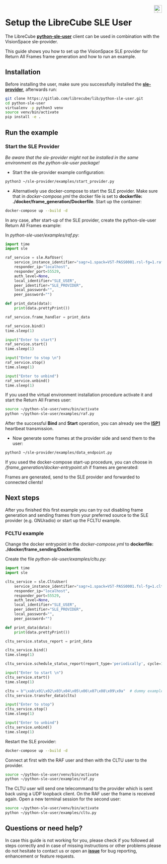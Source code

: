<a href="http://www.visionspace.com">
   <img src="https://www.visionspace.com/img/VISIONSPACE_HZ_BLACK_HR.png" alt="visionspace logo" title="visionspace_cicd" align="right" height="25px" />
</a>

# Setup the LibreCube SLE User

The LibreCube **[python-sle-user](https://gitlab.com/librecube/lib/python-sle-user)** client can be used in combination with the VisionSpace sle-provider.

This guide shows you how to set up the VisionSpace SLE provider for Return All Frames frame generation and how to run an example.

## Installation

Before installing the user, make sure you successfully installed the **[sle-provider](https://github.com/visionspacetec/sle-provider#installation--usage)**, afterwards run:

```bash
git clone https://gitlab.com/librecube/lib/python-sle-user.git
cd python-sle-user
virtualenv -p python3 venv
source venv/bin/activate
pip install -e .
```

## Run the example

### Start the SLE Provider

*Be aware that the sle-provider might not be installed in the same environment as the python-sle-user package!*

* Start the sle-provider example configuration:

```bash
python3 ~/sle-provider/examples/start_provider.py
```

* Alternatively use docker-compose to start the SLE provider. Make sure that in *docker-compose.yml* the docker file is set to **dockerfile: ./docker/frame_generation/Dockerfile**. Start up the container:

```bash
docker-compose up --build -d
```

In any case, after start-up of the SLE provider, create the python-sle-user Return All Frames example:

In *python-sle-user/examples/raf.py*:

```python
import time
import sle

raf_service = sle.RafUser(
    service_instance_identifier="sagr=1.spack=VST-PASS0001.rsl-fg=1.raf=onlt1",
    responder_ip="localhost",
    responder_port=55529,
    auth_level=None,
    local_identifier="SLE_USER",
    peer_identifier="SLE_PROVIDER",
    local_password="",
    peer_password="")

def print_data(data):
    print(data.prettyPrint())

raf_service.frame_handler = print_data

raf_service.bind()
time.sleep(1)

input("Enter to start")
raf_service.start()
time.sleep(1)

input("Enter to stop \n")
raf_service.stop()
time.sleep(1)

input("Enter to unbind")
raf_service.unbind()
time.sleep(1)

```

If you used the virtual environment installation procedure activate it and start the Return All Frames user:
```bash
source ~/python-sle-user/venv/bin/activate
python ~/python-sle-user/examples/raf.py
```

After the successful **Bind** and **Start** operation, you can already see the **[ISP1](https://public.ccsds.org/Pubs/913x1b2.pdf)** heartbeat transmission.

* Now generate some frames at the provider side and send them to the user:
```bash
python3 ~/sle-provider/examples/data_endpoint.py
```
If you used the docker-compose start-up procedure, you can choose in */frame_generation/docker-entrypoint.sh* if frames are generated:

Frames are generated, send to the SLE provider and forwarded to connected clients! 

## Next steps

After you finished this first example you can try out disabling frame generation and sending frames from your preferred source to the SLE provider (e.g. GNUradio) or start up the FCLTU example.

### FCLTU example
Change the docker entrypoint in the *docker-compose.yml* to **dockerfile: ./docker/frame_sending/Dockerfile**.

Create the file *python-sle-user/examples/cltu.py*:
```python
import time
import sle

cltu_service = sle.CltuUser(
    service_instance_identifier="sagr=1.spack=VST-PASS0001.fsl-fg=1.cltu=cltu1",
    responder_ip="localhost",
    responder_port=55529,
    auth_level=None,
    local_identifier="SLE_USER",
    peer_identifier="SLE_PROVIDER",
    local_password="",
    peer_password="")

def print_data(data):
    print(data.prettyPrint())

cltu_service.status_report = print_data

cltu_service.bind()
time.sleep(1)

cltu_service.schedule_status_report(report_type='periodically', cycle=10)

input("Enter to start \n")
cltu_service.start()
time.sleep(1)

cltu = b"\xab\x01\x02\x03\x04\x05\x06\x07\x08\x09\x0a"  # dummy example
cltu_service.transfer_data(cltu)

input("Enter to stop")
cltu_service.stop()
time.sleep(1)

input("Enter to unbind")
cltu_service.unbind()
time.sleep(1)

```

Restart the SLE provider:
```bash
docker-compose up --build -d
```

Connect at first with the RAF user and then with the CLTU user to the provider. 
```bash
source ~/python-sle-user/venv/bin/activate
python ~/python-sle-user/examples/raf.py
```

The CLTU user will send one telecommand to the provider which is sent back using a UDP loopback client. On the RAF user the frame is received again.
Open a new terminal session for the second user:
```bash
source ~/python-sle-user/venv/bin/activate
python ~/python-sle-user/examples/cltu.py
```

## Questions or need help?

In case this guide is not working for you, please check if you followed all steps correctly and in case of missing instructions or other problems please do not hesitate to contact us or open an **[issue](https://github.com/visionspacetec/sle-provider/issues/new/choose)** for bug reporting, enhancement or feature requests.
